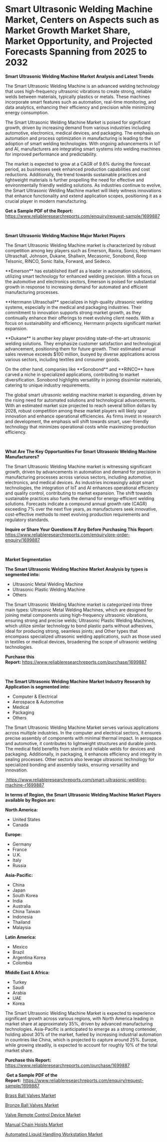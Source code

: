<p><h1>Smart Ultrasonic Welding Machine Market, Centers on Aspects such as Market Growth Market Share, Market Opportunity, and Projected Forecasts Spanning from 2025 to 2032</h1></p><p><strong>Smart Ultrasonic Welding Machine Market Analysis and Latest Trends</strong></p>
<p><p>The Smart Ultrasonic Welding Machine is an advanced welding technology that uses high-frequency ultrasonic vibrations to create strong, reliable welds between materials, typically plastics or metals. These machines incorporate smart features such as automation, real-time monitoring, and data analytics, enhancing their efficiency and precision while minimizing energy consumption.</p><p>The Smart Ultrasonic Welding Machine Market is poised for significant growth, driven by increasing demand from various industries including automotive, electronics, medical devices, and packaging. The emphasis on automation and process optimization in manufacturing is leading to the adoption of smart welding technologies. With ongoing advancements in IoT and AI, manufacturers are integrating smart systems into welding machines for improved performance and predictability.</p><p>The market is expected to grow at a CAGR of 9.6% during the forecast period, as businesses seek enhanced production capabilities and cost reductions. Additionally, the trend towards sustainable practices and lightweight materials is further propelling the need for effective and environmentally friendly welding solutions. As industries continue to evolve, the Smart Ultrasonic Welding Machine market will likely witness innovations that enhance functionality and extend application scopes, positioning it as a crucial player in modern manufacturing.</p></p>
<p><strong>Get a Sample PDF of the Report:&nbsp;</strong> <a href="https://www.reliableresearchreports.com/enquiry/request-sample/1699887?utm_campaign=3446&utm_medium=2&utm_source=Github&utm_content=ia&utm_term=27032025&utm_id=smart-ultrasonic-welding-machine">https://www.reliableresearchreports.com/enquiry/request-sample/1699887</a></p>
<p>&nbsp;</p>
<p><strong>Smart Ultrasonic Welding Machine Major Market Players</strong></p>
<p><p>The Smart Ultrasonic Welding Machine market is characterized by robust competition among key players such as Emerson, Ravira, Sonics, Herrmann Ultraschall, Johnson, Dukane, Shallwin, Mecasonic, Sonobond, Roop Telsonic, RINCO, Sonic Italia, Forward, and Sedeco. </p><p>**Emerson** has established itself as a leader in automation solutions, utilizing smart technology for enhanced welding precision. With a focus on the automotive and electronics sectors, Emerson is poised for substantial growth in response to increasing demand for automated and efficient manufacturing processes. </p><p>**Herrmann Ultraschall** specializes in high-quality ultrasonic welding systems, especially in the medical and packaging industries. Their commitment to innovation supports strong market growth, as they continually enhance their offerings to meet evolving client needs. With a focus on sustainability and efficiency, Herrmann projects significant market expansion.</p><p>**Dukane** is another key player providing state-of-the-art ultrasonic welding solutions. They emphasize customer satisfaction and technological advancement, positioning them for future growth. Their estimated annual sales revenue exceeds $100 million, buoyed by diverse applications across various sectors, including textiles and consumer goods.</p><p>On the other hand, companies like **Sonobond** and **RINCO** have carved a niche in specialized applications, contributing to market diversification. Sonobond highlights versatility in joining dissimilar materials, catering to unique industry requirements.</p><p>The global smart ultrasonic welding machine market is expanding, driven by the rising need for automated solutions and technological advancements. With an estimated market size projected to reach several billion dollars by 2028, robust competition among these market players will likely spur innovation and enhance operational efficiencies. As firms invest in research and development, the emphasis will shift towards smart, user-friendly technology that minimizes operational costs while maximizing production efficiency.</p></p>
<p>&nbsp;</p>
<p><strong>What Are The Key Opportunities For Smart Ultrasonic Welding Machine Manufacturers?</strong></p>
<p><p>The Smart Ultrasonic Welding Machine market is witnessing significant growth, driven by advancements in automation and demand for precision in manufacturing processes across various sectors, including automotive, electronics, and medical devices. As industries increasingly adopt smart technologies, the integration of IoT and AI enhances operational efficiency and quality control, contributing to market expansion. The shift towards sustainable practices also fuels the demand for energy-efficient welding solutions. Forecasts indicate a compound annual growth rate (CAGR) exceeding 7% over the next five years, as manufacturers seek innovative, cost-effective methods to meet evolving production requirements and regulatory standards.</p></p>
<p><strong>Inquire or Share Your Questions If Any Before Purchasing This Report:</strong> <a href="https://www.reliableresearchreports.com/enquiry/pre-order-enquiry/1699887?utm_campaign=3446&utm_medium=2&utm_source=Github&utm_content=ia&utm_term=27032025&utm_id=smart-ultrasonic-welding-machine">https://www.reliableresearchreports.com/enquiry/pre-order-enquiry/1699887</a></p>
<p>&nbsp;</p>
<p><strong>Market Segmentation</strong></p>
<p><strong>The Smart Ultrasonic Welding Machine Market Analysis by types is segmented into:</strong></p>
<p><ul><li>Ultrasonic Metal Welding Machine</li><li>Ultrasonic Plastic Welding Machine</li><li>Others</li></ul></p>
<p><p>The Smart Ultrasonic Welding Machine market is categorized into three main types: Ultrasonic Metal Welding Machines, which are designed for joining metal components using high-frequency ultrasonic vibrations, ensuring strong and precise welds; Ultrasonic Plastic Welding Machines, which utilize similar technology to bond plastic parts without adhesives, ideal for producing strong, seamless joints; and Other types that encompass specialized ultrasonic welding applications, such as those used in textiles or medical devices, broadening the scope of ultrasonic welding technologies.</p></p>
<p><strong>Purchase this Report:&nbsp;</strong><a href="https://www.reliableresearchreports.com/purchase/1699887?utm_campaign=3446&utm_medium=2&utm_source=Github&utm_content=ia&utm_term=27032025&utm_id=smart-ultrasonic-welding-machine">https://www.reliableresearchreports.com/purchase/1699887</a></p>
<p>&nbsp;</p>
<p><strong>The Smart Ultrasonic Welding Machine Market Industry Research by Application is segmented into:</strong></p>
<p><ul><li>Computer & Electrical</li><li>Aerospace & Automotive</li><li>Medical</li><li>Packaging</li><li>Others</li></ul></p>
<p><p>The Smart Ultrasonic Welding Machine Market serves various applications across multiple industries. In the computer and electrical sectors, it ensures precise assembly of components with minimal thermal impact. In aerospace and automotive, it contributes to lightweight structures and durable joints. The medical field benefits from sterile and reliable welds for devices and packaging. Additionally, in packaging, it enhances efficiency and integrity in sealing processes. Other sectors also leverage ultrasonic technology for specialized bonding and assembly tasks, ensuring versatility and innovation.</p></p>
<p><a href="https://www.reliableresearchreports.com/smart-ultrasonic-welding-machine-r1699887?utm_campaign=3446&utm_medium=2&utm_source=Github&utm_content=ia&utm_term=27032025&utm_id=smart-ultrasonic-welding-machine">&nbsp;https://www.reliableresearchreports.com/smart-ultrasonic-welding-machine-r1699887</a></p>
<p><strong>In terms of Region, the Smart Ultrasonic Welding Machine Market Players available by Region are:</strong></p>
<p>
    <p> <strong> North America: </strong>
        <ul>
            <li>United States</li>
            <li>Canada</li>
        </ul>
        </p> 
    <p> <strong> Europe: </strong>
        <ul>
            <li>Germany</li>
            <li>France</li>
            <li>U.K.</li>
            <li>Italy</li>
            <li>Russia</li>
        </ul>
        </p> 
    <p> <strong> Asia-Pacific: </strong>
        <ul>
            <li>China</li>
            <li>Japan</li>
            <li>South Korea</li>
            <li>India</li>
            <li>Australia</li>
            <li>China Taiwan</li>
            <li>Indonesia</li>
            <li>Thailand</li>
            <li>Malaysia</li>
        </ul>
        </p> 
    <p> <strong> Latin America: </strong>
        <ul>
            <li>Mexico</li>
            <li>Brazil</li>
            <li>Argentina Korea</li>
            <li>Colombia</li>
        </ul>
        </p> 
    <p> <strong> Middle East & Africa: </strong>
        <ul>
            <li>Turkey</li>
            <li>Saudi</li>
            <li>Arabia</li>
            <li>UAE</li>
            <li>Korea</li>
        </ul>
    </p>
    </p>
<p><p>The Smart Ultrasonic Welding Machine Market is expected to experience significant growth across various regions, with North America leading in market share at approximately 35%, driven by advanced manufacturing technologies. Asia-Pacific is anticipated to emerge as a strong contender, holding about 30% of the market, fueled by increasing industrial automation in countries like China, which is projected to capture around 25%. Europe, while growing steadily, is expected to account for roughly 10% of the total market share.</p></p>
<p><strong>Purchase this Report: </strong><a href="https://www.reliableresearchreports.com/purchase/1699887?utm_campaign=3446&utm_medium=2&utm_source=Github&utm_content=ia&utm_term=27032025&utm_id=smart-ultrasonic-welding-machine">https://www.reliableresearchreports.com/purchase/1699887</a></p>
<p>&nbsp;<strong>Get a Sample PDF of the Report:&nbsp;&nbsp;</strong><a href="https://www.reliableresearchreports.com/enquiry/request-sample/1699887?utm_campaign=3446&utm_medium=2&utm_source=Github&utm_content=ia&utm_term=27032025&utm_id=smart-ultrasonic-welding-machine">https://www.reliableresearchreports.com/enquiry/request-sample/1699887</a></p>
<p><strong></strong></p>
<p><p><a href="https://www.linkedin.com/pulse/brass-ball-valves-market-insights-provide-historical-trends-rihie?utm_campaign=3446&utm_medium=2&utm_source=Github&utm_content=ia&utm_term=27032025&utm_id=smart-ultrasonic-welding-machine">Brass Ball Valves Market</a></p><p><a href="https://www.linkedin.com/pulse/bronze-ball-valves-market-essentials-key-players-demand-drivers-odkze?utm_campaign=3446&utm_medium=2&utm_source=Github&utm_content=ia&utm_term=27032025&utm_id=smart-ultrasonic-welding-machine">Bronze Ball Valves Market</a></p><p><a href="https://github.com/amoakuolaopa/Market-Research-Report-List-1/blob/main/valve-remote-control-device-market.md?utm_campaign=3446&utm_medium=2&utm_source=Github&utm_content=ia&utm_term=27032025&utm_id=smart-ultrasonic-welding-machine">Valve Remote Control Device Market</a></p><p><a href="https://www.linkedin.com/pulse/in-depth-manual-chain-hoists-market-review-size-share-mrppe?utm_campaign=3446&utm_medium=2&utm_source=Github&utm_content=ia&utm_term=27032025&utm_id=smart-ultrasonic-welding-machine">Manual Chain Hoists Market</a></p><p><a href="https://www.linkedin.com/pulse/automated-liquid-handling-workstation-market-size-global-hvcye?utm_campaign=3446&utm_medium=2&utm_source=Github&utm_content=ia&utm_term=27032025&utm_id=smart-ultrasonic-welding-machine">Automated Liquid Handling Workstation Market</a></p></p>